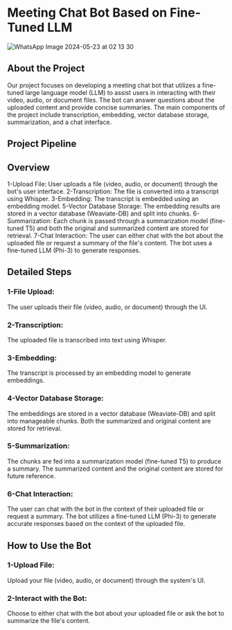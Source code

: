 # Meeting Chat Bot Based on Fine-Tuned LLM
![WhatsApp Image 2024-05-23 at 02 13 30](https://github.com/m-mahmoud-mohamed/MeetingQA/assets/117641794/57b497d2-be4e-4b8c-b119-37c615f9b469)

## About the Project
Our project focuses on developing a meeting chat bot that utilizes a fine-tuned large language model (LLM) to assist users in interacting with their video, audio, or document files. The bot can answer questions about the uploaded content and provide concise summaries. The main components of the project include transcription, embedding, vector database storage, summarization, and a chat interface.

## Project Pipeline

## Overview
1-Upload File: User uploads a file (video, audio, or document) through the bot's user interface.
2-Transcription: The file is converted into a transcript using Whisper.
3-Embedding: The transcript is embedded using an embedding model.
5-Vector Database Storage: The embedding results are stored in a vector database (Weaviate-DB) and split into chunks.
6-Summarization: Each chunk is passed through a summarization model (fine-tuned T5) and both the original and summarized content are stored for retrieval.
7-Chat Interaction: The user can either chat with the bot about the uploaded file or request a summary of the file's content. The bot uses a fine-tuned LLM (Phi-3) to generate responses.

## Detailed Steps
### 1-File Upload:
The user uploads their file (video, audio, or document) through the UI.
### 2-Transcription:
The uploaded file is transcribed into text using Whisper.
### 3-Embedding:
The transcript is processed by an embedding model to generate embeddings.
### 4-Vector Database Storage:
The embeddings are stored in a vector database (Weaviate-DB) and split into manageable chunks.
Both the summarized and original content are stored for retrieval.
### 5-Summarization:
The chunks are fed into a summarization model (fine-tuned T5) to produce a summary.
The summarized content and the original content are stored for future reference.
### 6-Chat Interaction:

The user can chat with the bot in the context of their uploaded file or request a summary.
The bot utilizes a fine-tuned LLM (Phi-3) to generate accurate responses based on the context of the uploaded file.

## How to Use the Bot

### 1-Upload File:
Upload your file (video, audio, or document) through the system's UI.
### 2-Interact with the Bot:
Choose to either chat with the bot about your uploaded file or ask the bot to summarize the file's content.



